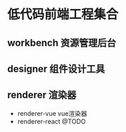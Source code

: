 # 低代码前端工程集合

## workbench 资源管理后台

## designer 组件设计工具

## renderer 渲染器

- renderer-vue vue渲染器
- renderer-react @TODO
